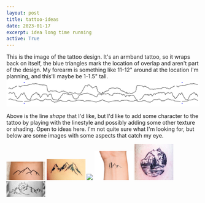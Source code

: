 ```yaml
---
layout: post
title: tattoo-ideas
date: 2023-01-17
excerpt: idea long time running
active: True
---
```


This is the image of the tattoo design. It's an armband tattoo, so it wraps back on itself, the blue triangles mark the location of overlap and aren't part of the design. My forearm is something like 11-12" around at the location I'm planning, and this'll maybe be 1-1.5" tall.
![image](/images/posts/tat_race_elevation.png)

Above is the line *shape* that I'd like, but I'd like to add some character to the tattoo by playing with the linestyle and possibly adding some other texture or shading. Open to ideas here. I'm not quite sure what I'm looking for, but below are some images with some aspects that catch my eye.

<img src="/images/posts/tat_good_linestyle.png" width="20%"/>

<img src="/images/posts/tat_hard_shading.png" width="20%"/>

<img src="/images/posts/tat_line_shading.png" width="20%"/>

<img src="/images/posts/tat_mtn_trees.png" width="20%"/>

<img src="/images/posts/tat_possible_shading_style.png" width="20%"/>

<img src="/images/posts/tat_slight_shading.png" width="20%"/>
